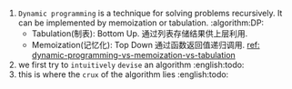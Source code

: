 1. `Dynamic programming` is a technique for solving problems recursively. It can be implemented by memoization or tabulation. :algorithm:DP:
   * Tabulation(制表): Bottom Up. 
     通过列表存储结果供上层利用.
   * Memoization(记忆化): Top Down
     通过函数返回值递归调用.
     [ref: dynamic-programming-vs-memoization-vs-tabulation](https://programming.guide/dynamic-programming-vs-memoization-vs-tabulation.html)
2. we first try to `intuitively` `devise` an algorithm :english:todo:
3. this is where the `crux` of the algorithm lies :english:todo:


